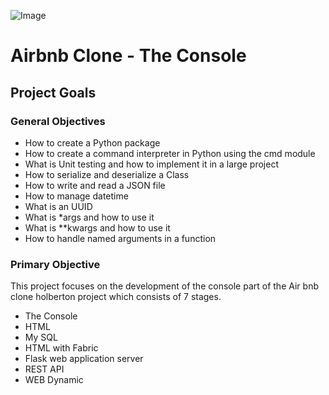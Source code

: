 ![Image](https://camo.githubusercontent.com/a0c52a69dc410e983b8c63fa4aa57e83cb4157cd/68747470733a2f2f73332e616d617a6f6e6177732e636f6d2f696e7472616e65742d70726f6a656374732d66696c65732f686f6c626572746f6e7363686f6f6c2d6869676865722d6c6576656c5f70726f6772616d6d696e672b2f3236332f4842544e2d68626e622d46696e616c2e706e67) 
# Airbnb Clone - The Console

## Project Goals


### General Objectives

*   How to create a Python package
*   How to create a command interpreter in Python using the cmd module
*   What is Unit testing and how to implement it in a large project
*   How to serialize and deserialize a Class
*   How to write and read a JSON file
*   How to manage datetime
*   What is an UUID
*   What is *args and how to use it
*   What is **kwargs and how to use it
*   How to handle named arguments in a function

### Primary Objective

 This project focuses on the development of the console part
 of the Air bnb clone holberton project which consists of 7 stages.

* The Console
* HTML
* My SQL
* HTML with Fabric
* Flask web application server
* REST API
* WEB Dynamic


